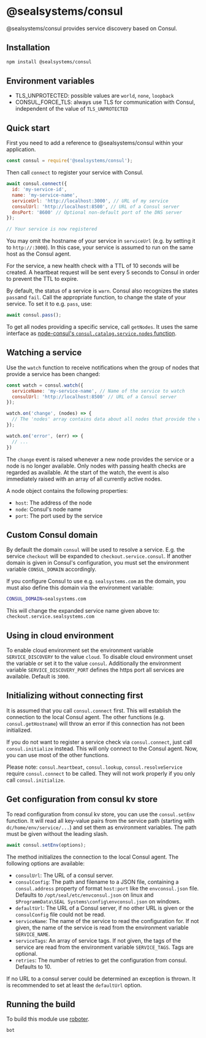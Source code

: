 # @sealsystems/consul

@sealsystems/consul provides service discovery based on Consul.

## Installation

```bash
npm install @sealsystems/consul
```

## Environment variables

- TLS_UNPROTECTED: possible values are `world`, `none`, `loopback`
- CONSUL_FORCE_TLS: always use TLS for communication with Consul, independent of the value of `TLS_UNPROTECTED`

## Quick start

First you need to add a reference to @sealsystems/consul within your application.

```javascript
const consul = require('@sealsystems/consul');
```

Then call `connect` to register your service with Consul.

```javascript
await consul.connect({
  id: 'my-service-id',
  name: 'my-service-name',
  serviceUrl: 'http://localhost:3000', // URL of my service
  consulUrl: 'http://localhost:8500', // URL of a Consul server
  dnsPort: '8600' // Optional non-default port of the DNS server
});

// Your service is now registered
```

You may omit the hostname of your service in `serviceUrl` (e.g. by setting it to `http://:3000`). In this case, your service is assumed to run on the same host as the Consul agent.

For the service, a new health check with a TTL of 10 seconds will be created. A heartbeat request will be sent every 5 seconds to Consul in order to prevent the TTL to expire.

By default, the status of a service is `warn`. Consul also recognizes the states `pass`and `fail`. Call the appropriate function, to change the state of your service. To set it to e.g. `pass`, use:

```javascript
await consul.pass();
```

To get all nodes providing a specific service, call `getNodes`. It uses the same interface as [node-consul's `consul.catalog.service.nodes` function](https://github.com/silas/node-consul#catalog-service-nodes).

## Watching a service

Use the `watch` function to receive notifications when the group of nodes that provide a service has been changed:

```javascript
const watch = consul.watch({
  serviceName: 'my-service-name', // Name of the service to watch
  consulUrl: 'http://localhost:8500' // URL of a Consul server
});

watch.on('change', (nodes) => {
  // The 'nodes' array contains data about all nodes that provide the watched service
});

watch.on('error', (err) => {
  // ...
})
```

The `change` event is raised whenever a new node provides the service or a node is no longer available. Only nodes with passing health checks are regarded as available. At the start of the watch, the event is also immediately raised with an array of all currently active nodes.

A node object contains the following properties:

- `host`: The address of the node
- `node`: Consul's node name
- `port`: The port used by the service

## Custom Consul domain

By default the domain `consul` will be used to resolve a service. E.g. the service `checkout` will be expanded to `checkout.service.consul`. If another domain is given in Consul's configuration, you must set the environment variable `CONSUL_DOMAIN` accordingly.

If you configure Consul to use e.g. `sealsystems.com` as the domain, you must also define this domain via the environment variable:

```bash
CONSUL_DOMAIN=sealsystems.com
```

This will change the expanded service name given above to: `checkout.service.sealsystems.com`

## Using in cloud environment

To enable cloud environment set the environment variable `SERVICE_DISCOVERY` to the value `cloud`. To disable cloud environment unset the variable or set it to the value `consul`. Additionally the environment variable `SERVICE_DISCOVERY_PORT` defines the https port all services are available. Default is `3000`.

## Initializing without connecting first

It is assumed that you call `consul.connect` first. This will establish the connection to the local Consul agent. The other functions (e.g. `consul.getHostname`) will throw an error if this connection has not been initialized.

If you do not want to register a service check via `consul.connect`, just call `consul.initialize` instead. This will only connect to the Consul agent. Now, you can  use most of the other functions.

Please note: `consul.heartbeat`, `consul.lookup`, `consul.resolveService` require `consul.connect` to be called. They will not work properly if you only call `consul.initialize`.

## Get configuration from consul kv store

To read configuration from consul kv store, you can use the `consul.setEnv` function. It will read all key-value pairs from the service path (starting with `dc/home/env/service/...`) and set them as environment variables. The path must be given without the leading slash.

```javascript
await consul.setEnv(options);
```

The method initializes the connection to the local Consul agent. The following options are available:

- `consulUrl`: The URL of a consul server.
- `consulConfig`: The path and filename to a JSON file, containing a `consul.address` property of format `host:port` like the `envconsul.json` file. Defaults to `/opt/seal/etc/envconsul.json` on linux and `$ProgrammData\SEAL Systems\config\envconsul.json` on windows.
- `defaultUrl`: The URL of a Consul server, if no other URL is given or the `consulConfig` file could not be read.
- `serviceName`: The name of the service to read the configuration for. If not given, the name of the service is read from the environment variable `SERVICE_NAME`.
- `serviceTags`: An array of service tags. If not given, the tags of the service are read from the environment variable `SERVICE_TAGS`. Tags are optional.
- `retries`: The number of retries to get the configuration from consul. Defaults to 10.

If no URL to a consul server could be determined an exception is thrown. It is recommended to set at least the `defaultUrl` option.

## Running the build

To build this module use [roboter](https://www.npmjs.com/package/roboter).

```bash
bot
```
